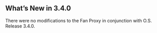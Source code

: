 ## What’s New in 3.4.0

There were no modifications to the Fan Proxy in conjunction with O.S. Release 3.4.0.